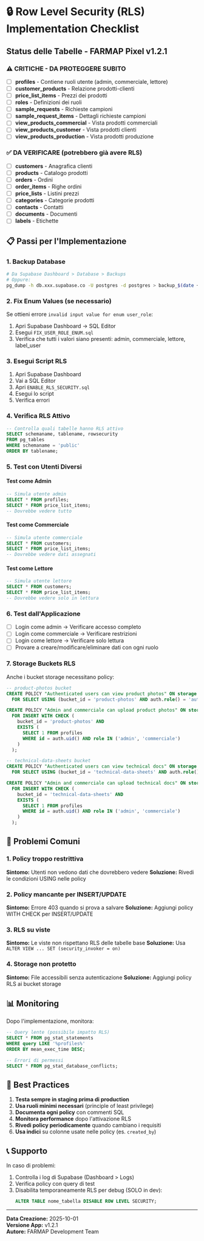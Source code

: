 # 🔒 Row Level Security (RLS) Implementation Checklist

## Status delle Tabelle - FARMAP Pixel v1.2.1

### ⚠️ CRITICHE - DA PROTEGGERE SUBITO

- [ ] **profiles** - Contiene ruoli utente (admin, commerciale, lettore)
- [ ] **customer_products** - Relazione prodotti-clienti
- [ ] **price_list_items** - Prezzi dei prodotti
- [ ] **roles** - Definizioni dei ruoli
- [ ] **sample_requests** - Richieste campioni
- [ ] **sample_request_items** - Dettagli richieste campioni
- [ ] **view_products_commercial** - Vista prodotti commerciali
- [ ] **view_products_customer** - Vista prodotti clienti
- [ ] **view_products_production** - Vista prodotti produzione

### ✅ DA VERIFICARE (potrebbero già avere RLS)

- [ ] **customers** - Anagrafica clienti
- [ ] **products** - Catalogo prodotti
- [ ] **orders** - Ordini
- [ ] **order_items** - Righe ordini
- [ ] **price_lists** - Listini prezzi
- [ ] **categories** - Categorie prodotti
- [ ] **contacts** - Contatti
- [ ] **documents** - Documenti
- [ ] **labels** - Etichette

## 📋 Passi per l'Implementazione

### 1. Backup Database
```bash
# Da Supabase Dashboard > Database > Backups
# Oppure:
pg_dump -h db.xxx.supabase.co -U postgres -d postgres > backup_$(date +%Y%m%d).sql
```

### 2. Fix Enum Values (se necessario)
Se ottieni errore `invalid input value for enum user_role`:
1. Apri Supabase Dashboard → SQL Editor
2. Esegui `FIX_USER_ROLE_ENUM.sql`
3. Verifica che tutti i valori siano presenti: admin, commerciale, lettore, label_user

### 3. Esegui Script RLS
1. Apri Supabase Dashboard
2. Vai a SQL Editor
3. Apri `ENABLE_RLS_SECURITY.sql`
4. Esegui lo script
5. Verifica errori

### 4. Verifica RLS Attivo
```sql
-- Controlla quali tabelle hanno RLS attivo
SELECT schemaname, tablename, rowsecurity 
FROM pg_tables 
WHERE schemaname = 'public' 
ORDER BY tablename;
```

### 5. Test con Utenti Diversi

#### Test come Admin
```sql
-- Simula utente admin
SELECT * FROM profiles;
SELECT * FROM price_list_items;
-- Dovrebbe vedere tutto
```

#### Test come Commerciale
```sql
-- Simula utente commerciale
SELECT * FROM customers;
SELECT * FROM price_list_items;
-- Dovrebbe vedere dati assegnati
```

#### Test come Lettore
```sql
-- Simula utente lettore
SELECT * FROM customers;
SELECT * FROM price_list_items;
-- Dovrebbe vedere solo in lettura
```

### 6. Test dall'Applicazione
- [ ] Login come admin → Verificare accesso completo
- [ ] Login come commerciale → Verificare restrizioni
- [ ] Login come lettore → Verificare solo lettura
- [ ] Provare a creare/modificare/eliminare dati con ogni ruolo

### 7. Storage Buckets RLS

Anche i bucket storage necessitano policy:

```sql
-- product-photos bucket
CREATE POLICY "Authenticated users can view product photos" ON storage.objects
  FOR SELECT USING (bucket_id = 'product-photos' AND auth.role() = 'authenticated');

CREATE POLICY "Admin and commerciale can upload product photos" ON storage.objects
  FOR INSERT WITH CHECK (
    bucket_id = 'product-photos' AND
    EXISTS (
      SELECT 1 FROM profiles 
      WHERE id = auth.uid() AND role IN ('admin', 'commerciale')
    )
  );

-- technical-data-sheets bucket
CREATE POLICY "Authenticated users can view technical docs" ON storage.objects
  FOR SELECT USING (bucket_id = 'technical-data-sheets' AND auth.role() = 'authenticated');

CREATE POLICY "Admin and commerciale can upload technical docs" ON storage.objects
  FOR INSERT WITH CHECK (
    bucket_id = 'technical-data-sheets' AND
    EXISTS (
      SELECT 1 FROM profiles 
      WHERE id = auth.uid() AND role IN ('admin', 'commerciale')
    )
  );
```

## 🚨 Problemi Comuni

### 1. Policy troppo restrittiva
**Sintomo:** Utenti non vedono dati che dovrebbero vedere
**Soluzione:** Rivedi le condizioni USING nelle policy

### 2. Policy mancante per INSERT/UPDATE
**Sintomo:** Errore 403 quando si prova a salvare
**Soluzione:** Aggiungi policy WITH CHECK per INSERT/UPDATE

### 3. RLS su viste
**Sintomo:** Le viste non rispettano RLS delle tabelle base
**Soluzione:** Usa `ALTER VIEW ... SET (security_invoker = on)`

### 4. Storage non protetto
**Sintomo:** File accessibili senza autenticazione
**Soluzione:** Aggiungi policy RLS ai bucket storage

## 📊 Monitoring

Dopo l'implementazione, monitora:

```sql
-- Query lente (possibile impatto RLS)
SELECT * FROM pg_stat_statements 
WHERE query LIKE '%profiles%' 
ORDER BY mean_exec_time DESC;

-- Errori di permessi
SELECT * FROM pg_stat_database_conflicts;
```

## 🔐 Best Practices

1. **Testa sempre in staging prima di production**
2. **Usa ruoli minimi necessari** (principle of least privilege)
3. **Documenta ogni policy** con commenti SQL
4. **Monitora performance** dopo l'attivazione RLS
5. **Rivedi policy periodicamente** quando cambiano i requisiti
6. **Usa indici** su colonne usate nelle policy (es. `created_by`)

## 📞 Supporto

In caso di problemi:
1. Controlla i log di Supabase (Dashboard > Logs)
2. Verifica policy con query di test
3. Disabilita temporaneamente RLS per debug (SOLO in dev):
   ```sql
   ALTER TABLE nome_tabella DISABLE ROW LEVEL SECURITY;
   ```

---
**Data Creazione:** 2025-10-01  
**Versione App:** v1.2.1  
**Autore:** FARMAP Development Team

